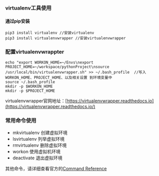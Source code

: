 ### virtualenv工具使用

#### 通过pip安装

```shell
pip3 install virtualenv //安装virtualenv
pip3 install virtualenvwrapper //安装virtualenvwrapper
```

### 配置virtualenvwrappter

```shell
echo "export WORKON_HOME=~/Envs\nexport PROJECT_HOME=~/workspace/pythonProject\nsource /usr/local/bin/virtualenvwrapper.sh" >> ~/.bash_profile  //写入WORKON_HOME、PROJECT_HOME、以及相关设置 到环境变量中
source ~/.bash_profile
mkdir -p $WORKON_HOME
mkdir -p $PROJECT_HOME

```

virtualenvwrapper官网地址：[https://virtualenvwrapper.readthedocs.io](https://virtualenvwrapper.readthedocs.io/)

### 常用命令使用

* mkvirtualenv 创建虚拟环境
* lsvirtualenv 列举虚拟环境
* rmvirtualenv 删除虚拟环境
* workon 使用虚拟机环境
* deactivate 退出虚拟环境

其他命令，请详细查看官方的[Command Reference](https://virtualenvwrapper.readthedocs.io/en/latest/command_ref.html#)

